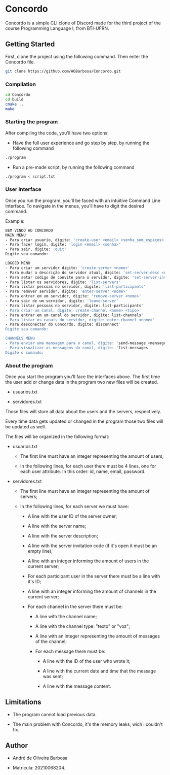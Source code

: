 # Concordo

Concordo is a simple CLI clone of Discord made for the third project of the course Programming Language I, from BTI-UFRN.

## Getting Started

First, clone the project using the following command. Then enter the Concordo file.

```bash
git clone https://github.com/AOBarbosa/Concordo.git
```

### Compilation

```bash
cd Concordo
cd build
cmake ..
make
```

### Starting the program

After compiling the code, you'll have two options:

- Have the full user experience and go step by step, by running the following command

```bash
./program
```

- Run a pre-made script, by running the following command

```bash
./program < script.txt
```

<!-- ### Documentation
If you have installed Doxygen, run `doxygen` on the root directory. Then open
`./docs/html/index.html` with a modern browser. -->

### User Interface

Once you run the program, you'll be faced with an intuitive Command Line Interface. To navigate in the menus, you'll have to digit the desired command.

Example:

```bash
BEM VINDO AO CONCORDO
MAIN MENU
- Para criar usuario, digite: 'create-user <email> <senha_sem_espaços> <nome com espaços>'
- Para fazer login, digite: 'login <email> <senha>'
- Para sair, digite: 'quit'
Digite seu comando:

LOGGED MENU
- Para criar um servidor digite: 'create-server <nome>'
- Para mudar a descrição do servidor atual, digite: 'set-server-desc <nome> <descrição>'
- Para setar código de convite para o servidor, digite: 'set-server-invite-code <nome> <codigo>'
- Para listar os servidores, digite: 'list-servers'
- Para listar pessoas no servidor, digite: 'list-participants'
- Para remover servidor, digite: 'enter-server <nome>'
- Para entrar em um servidor, digite: 'remove-server <nome>'
- Para sair de um servidor, digite: 'leave-server'
- Para listar pessoas no servidor, digite: list-participants'
- Para criar um canal, digite: create-channel <nome> <tipo>'
- Para entrar em um canal do servidor, digite: list-channels'
- Para listar os canais do servidor, digite: enter-channel <nome>'
- Para desconectar do Concordo, digite: disconnect'
Digite seu comando: 

CHANNELS MENU
- Para enviar uma mensagem para o canal, digite: 'send-message <mensagem>'
- Para visualizar as mensagens do canal, digite: 'list-messages'
Digite o comando:
```

### About the program

Once you start the program you'll face the interfaces above. The first time the user add or change data in the program two new files will be created.

- usuarios.txt

- servidores.txt

Those files will store all data about the users and the servers, respectively.

Every time data gets updated or changed in the program those two files will be updated as well.

The files will be organized in the following format:

- usuarios.txt

  - The first line must have an integer representing the amount of users;

  - In the following lines, for each user there must be 4 lines, one for each user attribute. In this order: id, name, email, password.

- servidores.txt

  - The first line must have an integer representing the amount of servers;

  -  In the following lines, for each server we must have:

      - A line with the user ID of the server owner;

      -  A line with the server name;

      - A line with the server description;

      - A line with the server invitation code (if it's open it must be an empty line);

      - A line with an integer informing the amount of users in the current server;

      - For each participant user in the server there must be a line with it's ID;

      - A line with an integer informing the amount of channels in the current server;

      - For each channel in the server there must be:

          - A line with the channel name;

          - A line with the channel type: "texto" or "voz";

          - A line with an integer representing the amount of messages of the channel;

          - For each message there must be:

              - A line with the ID of the user who wrote it;

              - A line with the current date and time that the message was sent;

              - A line with the message content.

## Limitations

- The program cannot load previous data.

- The main problem with Concordo, it's the memory leaks, wich i couldn't fix.

## Author

- André de Oliveira Barbosa

- Matricula: 20210068204.